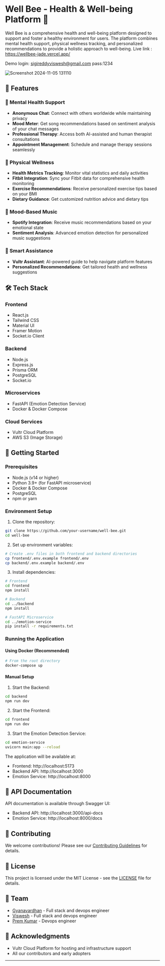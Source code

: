 # Well Bee - Health & Well-being Platform 🐝

Well Bee is a comprehensive health and well-being platform designed to support and foster a healthy environment for users. The platform combines mental health support, physical wellness tracking, and personalized recommendations to provide a holistic approach to well-being.
Live link : https://wellbee-jade.vercel.app/

Demo login: sigireddyviswesh@gmail.com pass:1234

![Screenshot 2024-11-05 131110](https://github.com/user-attachments/assets/7adc583a-edfd-4724-80c9-241d0373be9e)


## 🌟 Features

### 🧘 Mental Health Support
- **Anonymous Chat**: Connect with others worldwide while maintaining privacy
- **Mood Meter**: Get song recommendations based on sentiment analysis of your chat messages
- **Professional Therapy**: Access both AI-assisted and human therapist consultations
- **Appointment Management**: Schedule and manage therapy sessions seamlessly

### 💪 Physical Wellness
- **Health Metrics Tracking**: Monitor vital statistics and daily activities
- **Fitbit Integration**: Sync your Fitbit data for comprehensive health monitoring
- **Exercise Recommendations**: Receive personalized exercise tips based on your BMI
- **Dietary Guidance**: Get customized nutrition advice and dietary tips

### 🎵 Mood-Based Music
- **Spotify Integration**: Receive music recommendations based on your emotional state
- **Sentiment Analysis**: Advanced emotion detection for personalized music suggestions

### 🤖 Smart Assistance
- **Vultr Assistant**: AI-powered guide to help navigate platform features
- **Personalized Recommendations**: Get tailored health and wellness suggestions

## 🛠️ Tech Stack

### Frontend
- React.js
- Tailwind CSS
- Material UI
- Framer Motion
- Socket.io Client

### Backend
- Node.js
- Express.js
- Prisma ORM
- PostgreSQL
- Socket.io

### Microservices
- FastAPI (Emotion Detection Service)
- Docker & Docker Compose

### Cloud Services
- Vultr Cloud Platform
- AWS S3 (Image Storage)

## 🚀 Getting Started

### Prerequisites
- Node.js (v14 or higher)
- Python 3.9+ (for FastAPI microservice)
- Docker & Docker Compose
- PostgreSQL
- npm or yarn

### Environment Setup

1. Clone the repository:
```bash
git clone https://github.com/your-username/well-bee.git
cd well-bee
```

2. Set up environment variables:
```bash
# Create .env files in both frontend and backend directories
cp frontend/.env.example frontend/.env
cp backend/.env.example backend/.env
```

3. Install dependencies:
```bash
# Frontend
cd frontend
npm install

# Backend
cd ../backend
npm install

# FastAPI Microservice
cd ../emotion-service
pip install -r requirements.txt
```

### Running the Application

#### Using Docker (Recommended)
```bash
# From the root directory
docker-compose up
```

#### Manual Setup

1. Start the Backend:
```bash
cd backend
npm run dev
```

2. Start the Frontend:
```bash
cd frontend
npm run dev
```

3. Start the Emotion Detection Service:
```bash
cd emotion-service
uvicorn main:app --reload
```

The application will be available at:
- Frontend: http://localhost:5173
- Backend API: http://localhost:3000
- Emotion Service: http://localhost:8000

## 📝 API Documentation

API documentation is available through Swagger UI:
- Backend API: http://localhost:3000/api-docs
- Emotion Service: http://localhost:8000/docs

## 🤝 Contributing

We welcome contributions! Please see our [Contributing Guidelines](CONTRIBUTING.md) for details.

## 📄 License

This project is licensed under the MIT License - see the [LICENSE](LICENSE) file for details.

## 👥 Team

- [Gyanavardhan](https://github.com/gyanavardhana) - Full stack and devops engineer
- [Viswesh](https://github.com/Viswesh934) - Full stack and devops engineer
- [Prem Kumar](https://github.com/Manchina) - Devops engineer

## 🙏 Acknowledgments
- Vultr Cloud Platform for hosting and infrastructure support
- All our contributors and early adopters

---
